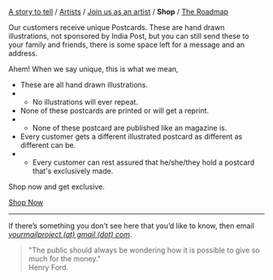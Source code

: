 <a href="https://kvshvl.in/yourmailproject">A story to tell</a> / <a href="https://kvshvl.in/yourmailproject/artists.html">Artists</a> / <a href="https://kvshvl.in/yourmailproject/joinusasanartist.html">Join us as an artist</a> / **Shop** / <a href="https://kvshvl.in/yourmailproject/roadmap.html">The Roadmap</a>

Our customers receive unique Postcards. These are hand drawn illustrations, not sponsored by India Post, but you can still send these to your family and friends, there is some space left for a message and an address.

Ahem! When we say unique, this is what we mean,

- These are all hand drawn illustrations.
- - No illustrations will ever repeat.
- None of these postcards are printed or will get a reprint.
- - None of these postcard are published like an magazine is.
- Every customer gets a different illustrated postcard as different as different can be.
- - Every customer can rest assured that he/she/they hold a postcard that's exclusively made.

Shop now and get exclusive.

<div class="roadmap-spacer-1"></div>

<p>
<a class="btn" href="https://www.gumroad.com/yourmailproject" target="_blank">Shop Now</a><br>
</p>

<div class="roadmap-spacer-2"></div>

***

If there’s something you don’t see here that you’d like to know, then email  
[_yourmailproject (at) gmail (dot) com_](mailto:yourmailproject@gmail.com).

> "The public should always be wondering how it is possible to give so much for the money."  
> Henry Ford.
